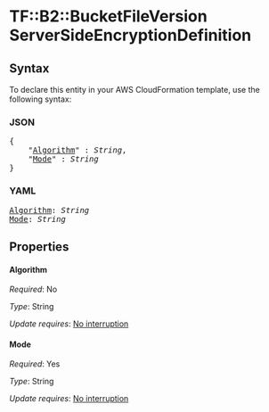 # TF::B2::BucketFileVersion ServerSideEncryptionDefinition

## Syntax

To declare this entity in your AWS CloudFormation template, use the following syntax:

### JSON

<pre>
{
    "<a href="#algorithm" title="Algorithm">Algorithm</a>" : <i>String</i>,
    "<a href="#mode" title="Mode">Mode</a>" : <i>String</i>
}
</pre>

### YAML

<pre>
<a href="#algorithm" title="Algorithm">Algorithm</a>: <i>String</i>
<a href="#mode" title="Mode">Mode</a>: <i>String</i>
</pre>

## Properties

#### Algorithm

_Required_: No

_Type_: String

_Update requires_: [No interruption](https://docs.aws.amazon.com/AWSCloudFormation/latest/UserGuide/using-cfn-updating-stacks-update-behaviors.html#update-no-interrupt)

#### Mode

_Required_: Yes

_Type_: String

_Update requires_: [No interruption](https://docs.aws.amazon.com/AWSCloudFormation/latest/UserGuide/using-cfn-updating-stacks-update-behaviors.html#update-no-interrupt)

